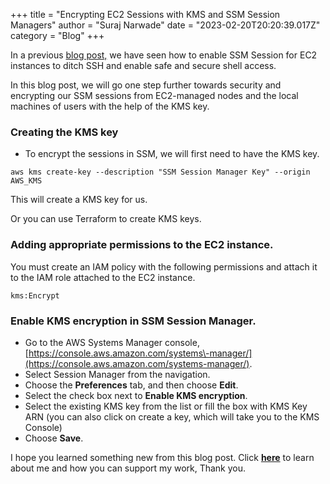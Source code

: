 +++
title = "Encrypting EC2 Sessions with KMS and SSM Session Managers"
author = "Suraj Narwade"
date = "2023-02-20T20:20:39.017Z"
category = "Blog"
+++

In a previous [blog post,](https://surajincloud.com/lets-ssm-not-ssh-on-ec2-instances) we have seen how to enable SSM Session for EC2 instances to ditch SSH and enable safe and secure shell access.


In this blog post, we will go one step further towards security and encrypting our SSM sessions from EC2\-managed nodes and the local machines of users with the help of the KMS key.


### Creating the KMS key


* To encrypt the sessions in SSM, we will first need to have the KMS key.



```
aws kms create-key --description "SSM Session Manager Key" --origin AWS_KMS

```

This will create a KMS key for us.


Or you can use Terraform to create KMS keys.


### Adding appropriate permissions to the EC2 instance.


You must create an IAM policy with the following permissions and attach it to the IAM role attached to the EC2 instance.



```
kms:Encrypt

```

### Enable KMS encryption in SSM Session Manager.


* Go to the AWS Systems Manager console, [https://console.aws.amazon.com/systems\-manager/](https://console.aws.amazon.com/systems-manager/).
* Select Session Manager from the navigation.
* Choose the **Preferences** tab, and then choose **Edit**.
* Select the check box next to **Enable KMS encryption**.
* Select the existing KMS key from the list or fill the box with KMS Key ARN (you can also click on create a key, which will take you to the KMS Console)
* Choose **Save**.


I hope you learned something new from this blog post. Click [**here**](https://surajincloud.com/about) to learn about me and how you can support my work, Thank you.


